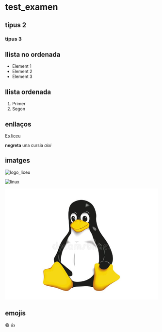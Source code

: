 # test_examen
## tipus 2
### tipus 3

## llista no ordenada
- Element 1
- Element 2
- Element  3

## llista ordenada

1. Primer
2. Segon

## enllaços

[Es liceu](https://esliceu.cat)

**negreta** una cursia *aixi*

## imatges

![logo_liceu](https://esliceu.cat/wp-content/uploads/2023/02/logo_llac%CC%A7n.png)

![linux](https://i.blogs.es/afd5e9/inux2/450_1000.jpg)

![linxu2](img/linux.jpg)

## emojis

:smile:	
:thumbsup:	
